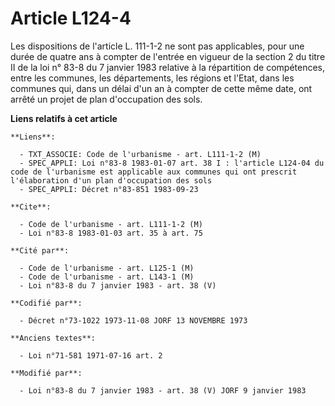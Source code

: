 # Article L124-4

Les dispositions de l'article L. 111-1-2 ne sont pas applicables, pour une durée de quatre ans à compter de l'entrée en
vigueur de la section 2 du titre II de la loi n° 83-8 du 7 janvier 1983 relative à la répartition de compétences, entre les
communes, les départements, les régions et l'Etat, dans les communes qui, dans un délai d'un an à compter de cette même date,
ont arrêté un projet de plan d'occupation des sols.

**Liens relatifs à cet article**

	**Liens**:

	  - TXT_ASSOCIE: Code de l'urbanisme - art. L111-1-2 (M)
	  - SPEC_APPLI: Loi n°83-8 1983-01-07 art. 38 I : l'article L124-04 du code de l'urbanisme est applicable aux communes qui ont prescrit l'élaboration d'un plan d'occupation des sols
	  - SPEC_APPLI: Décret n°83-851 1983-09-23

	**Cite**:

	  - Code de l'urbanisme - art. L111-1-2 (M)
	  - Loi n°83-8 1983-01-03 art. 35 à art. 75

	**Cité par**:

	  - Code de l'urbanisme - art. L125-1 (M)
	  - Code de l'urbanisme - art. L143-1 (M)
	  - Loi n°83-8 du 7 janvier 1983 - art. 38 (V)

	**Codifié par**:

	  - Décret n°73-1022 1973-11-08 JORF 13 NOVEMBRE 1973

	**Anciens textes**:

	  - Loi n°71-581 1971-07-16 art. 2

	**Modifié par**:

	  - Loi n°83-8 du 7 janvier 1983 - art. 38 (V) JORF 9 janvier 1983
